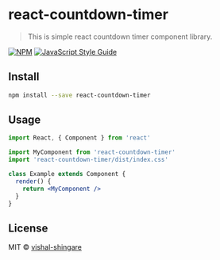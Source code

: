 # react-countdown-timer

> This is simple react countdown timer component library.

[![NPM](https://img.shields.io/npm/v/react-countdown-timer.svg)](https://www.npmjs.com/package/react-countdown-timer) [![JavaScript Style Guide](https://img.shields.io/badge/code_style-standard-brightgreen.svg)](https://standardjs.com)

## Install

```bash
npm install --save react-countdown-timer
```

## Usage

```jsx
import React, { Component } from 'react'

import MyComponent from 'react-countdown-timer'
import 'react-countdown-timer/dist/index.css'

class Example extends Component {
  render() {
    return <MyComponent />
  }
}
```

## License

MIT © [vishal-shingare](https://github.com/vishal-shingare)
